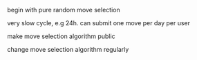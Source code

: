 begin with pure random move selection

very slow cycle, e.g 24h. can submit one move per day per user

make move selection algorithm public

change move selection algorithm regularly
